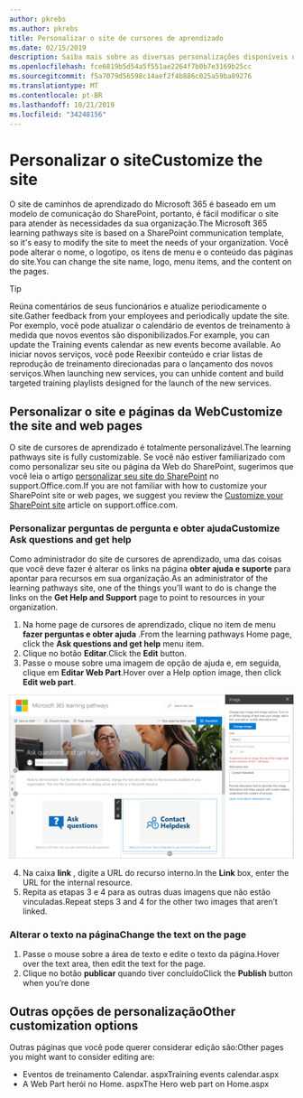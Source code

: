 ```yaml
---
author: pkrebs
ms.author: pkrebs
title: Personalizar o site de cursores de aprendizado
ms.date: 02/15/2019
description: Saiba mais sobre as diversas personalizações disponíveis nos caminhos de aprendizado do Microsoft 365
ms.openlocfilehash: fce6819b5d54a5f551ae2264f7b0b7e3169b25cc
ms.sourcegitcommit: f5a7079d56598c14aef2f4b886c025a59ba89276
ms.translationtype: MT
ms.contentlocale: pt-BR
ms.lasthandoff: 10/21/2019
ms.locfileid: "34248156"
---
```

# <a name="customize-the-site"></a><span data-ttu-id="fba7c-103">Personalizar o site</span><span class="sxs-lookup"><span data-stu-id="fba7c-103">Customize the site</span></span>

<span data-ttu-id="fba7c-104">O site de caminhos de aprendizado do Microsoft 365 é baseado em um modelo de comunicação do SharePoint, portanto, é fácil modificar o site para atender às necessidades da sua organização.</span><span class="sxs-lookup"><span data-stu-id="fba7c-104">The Microsoft 365 learning pathways site is based on a SharePoint communication template, so it's easy to modify the site to meet the needs of your organization.</span></span> <span data-ttu-id="fba7c-105">Você pode alterar o nome, o logotipo, os itens de menu e o conteúdo das páginas do site.</span><span class="sxs-lookup"><span data-stu-id="fba7c-105">You can change the site name, logo, menu items, and the content on the pages.</span></span> 

> [!TIP]
> <span data-ttu-id="fba7c-106">Reúna comentários de seus funcionários e atualize periodicamente o site.</span><span class="sxs-lookup"><span data-stu-id="fba7c-106">Gather feedback from your employees and periodically update the site.</span></span> <span data-ttu-id="fba7c-107">Por exemplo, você pode atualizar o calendário de eventos de treinamento à medida que novos eventos são disponibilizados.</span><span class="sxs-lookup"><span data-stu-id="fba7c-107">For example, you can update the Training events calendar as new events become available.</span></span> <span data-ttu-id="fba7c-108">Ao iniciar novos serviços, você pode Reexibir conteúdo e criar listas de reprodução de treinamento direcionadas para o lançamento dos novos serviços.</span><span class="sxs-lookup"><span data-stu-id="fba7c-108">When launching new services, you can unhide content and build targeted training playlists designed for the launch of the new services.</span></span> 

## <a name="customize-the-site-and-web-pages"></a><span data-ttu-id="fba7c-109">Personalizar o site e páginas da Web</span><span class="sxs-lookup"><span data-stu-id="fba7c-109">Customize the site and web pages</span></span>

<span data-ttu-id="fba7c-110">O site de cursores de aprendizado é totalmente personalizável.</span><span class="sxs-lookup"><span data-stu-id="fba7c-110">The learning pathways site is fully customizable.</span></span> <span data-ttu-id="fba7c-111">Se você não estiver familiarizado com como personalizar seu site ou página da Web do SharePoint, sugerimos que você leia o artigo [personalizar seu site do SharePoint](https://support.office.com/en-us/article/customize-your-sharepoint-site-320b43e5-b047-4fda-8381-f61e8ac7f59b) no support.Office.com.</span><span class="sxs-lookup"><span data-stu-id="fba7c-111">If you are not familiar with how to customize your SharePoint site or web pages, we suggest you review the [Customize your SharePoint site](https://support.office.com/en-us/article/customize-your-sharepoint-site-320b43e5-b047-4fda-8381-f61e8ac7f59b) article on support.office.com.</span></span> 

### <a name="customize-ask-questions-and-get-help"></a><span data-ttu-id="fba7c-112">Personalizar perguntas de pergunta e obter ajuda</span><span class="sxs-lookup"><span data-stu-id="fba7c-112">Customize Ask questions and get help</span></span>

<span data-ttu-id="fba7c-113">Como administrador do site de cursores de aprendizado, uma das coisas que você deve fazer é alterar os links na página **obter ajuda e suporte** para apontar para recursos em sua organização.</span><span class="sxs-lookup"><span data-stu-id="fba7c-113">As an administrator of the learning pathways site, one of the things you’ll want to do is change the links on the **Get Help and Support** page to point to resources in your organization.</span></span> 

1.  <span data-ttu-id="fba7c-114">Na home page de cursores de aprendizado, clique no item de menu **fazer perguntas e obter ajuda** .</span><span class="sxs-lookup"><span data-stu-id="fba7c-114">From the learning pathways Home page, click the **Ask questions and get help** menu item.</span></span>
2.  <span data-ttu-id="fba7c-115">Clique no botão **Editar**.</span><span class="sxs-lookup"><span data-stu-id="fba7c-115">Click the **Edit** button.</span></span>
3.  <span data-ttu-id="fba7c-116">Passe o mouse sobre uma imagem de opção de ajuda e, em seguida, clique em **Editar Web Part**.</span><span class="sxs-lookup"><span data-stu-id="fba7c-116">Hover over a Help option image, then click **Edit web part**.</span></span>

![CG-edithelp. png](media/cg-edithelp.png)

4.  <span data-ttu-id="fba7c-118">Na caixa **link** , digite a URL do recurso interno.</span><span class="sxs-lookup"><span data-stu-id="fba7c-118">In the **Link** box, enter the URL for the internal resource.</span></span> 
5.  <span data-ttu-id="fba7c-119">Repita as etapas 3 e 4 para as outras duas imagens que não estão vinculadas.</span><span class="sxs-lookup"><span data-stu-id="fba7c-119">Repeat steps 3 and 4 for the other two images that aren’t linked.</span></span>

### <a name="change-the-text-on-the-page"></a><span data-ttu-id="fba7c-120">Alterar o texto na página</span><span class="sxs-lookup"><span data-stu-id="fba7c-120">Change the text on the page</span></span>

1. <span data-ttu-id="fba7c-121">Passe o mouse sobre a área de texto e edite o texto da página.</span><span class="sxs-lookup"><span data-stu-id="fba7c-121">Hover over the text area, then edit the text for the page.</span></span> 
2. <span data-ttu-id="fba7c-122">Clique no botão **publicar** quando tiver concluído</span><span class="sxs-lookup"><span data-stu-id="fba7c-122">Click the **Publish** button when you’re done</span></span>

## <a name="other-customization-options"></a><span data-ttu-id="fba7c-123">Outras opções de personalização</span><span class="sxs-lookup"><span data-stu-id="fba7c-123">Other customization options</span></span>
<span data-ttu-id="fba7c-124">Outras páginas que você pode querer considerar edição são:</span><span class="sxs-lookup"><span data-stu-id="fba7c-124">Other pages you might want to consider editing are:</span></span>

- <span data-ttu-id="fba7c-125">Eventos de treinamento Calendar. aspx</span><span class="sxs-lookup"><span data-stu-id="fba7c-125">Training events calendar.aspx</span></span>
- <span data-ttu-id="fba7c-126">A Web Part herói no Home. aspx</span><span class="sxs-lookup"><span data-stu-id="fba7c-126">The Hero web part on Home.aspx</span></span>


